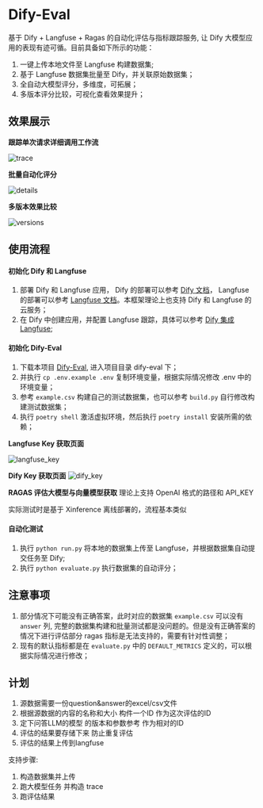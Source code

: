 <!--
 * @Description: 
 * @Author: zhengqi
 * @Date: 2025-02-13 15:15:43
 * @LastEditTime: 2025-03-03 11:40:43
-->
# Dify-Eval
基于 Dify + Langfuse + Ragas 的自动化评估与指标跟踪服务, 让 Dify 大模型应用的表现有迹可循。目前具备如下所示的功能：

1. 一键上传本地文件至 Langfuse 构建数据集;
2. 基于 Langfuse 数据集批量至 Dify，并关联原始数据集；
3. 全自动大模型评分，多维度，可拓展；
4. 多版本评分比较，可视化查看效果提升；


## 效果展示

**跟踪单次请求详细调用工作流**

![trace](images/trace.png)

**批量自动化评分**

![details](images/details.png)


**多版本效果比较**

![versions](images/versions.png)


## 使用流程

#### 初始化 Dify 和 Langfuse
1. 部署 Dify 和 Langfuse 应用， Dify 的部署可以参考 [Dify 文档](https://docs.dify.ai/v/zh-hans/getting-started/install-self-hosted/docker-compose)， Langfuse 的部署可以参考 [Langfuse 文档](https://langfuse.com/docs/deployment/local)。本框架理论上也支持 Dify 和 Langfuse 的云服务；
2. 在 Dify 中创建应用，并配置 Langfuse 跟踪，具体可以参考 [Dify 集成 Langfuse](https://docs.dify.ai/v/zh-hans/guides/monitoring/integrate-external-ops-tools/integrate-langfuse);

#### 初始化 Dify-Eval

1. 下载本项目 [Dify-Eval](https://github.com/hustyichi/dify-eval), 进入项目目录 dify-eval 下；
2. 并执行 `cp .env.example .env` 复制环境变量，根据实际情况修改 .env 中的环境变量；
3. 参考 `example.csv` 构建自己的测试数据集，也可以参考 `build.py` 自行修改构建测试数据集；
4. 执行 `poetry shell` 激活虚拟环境，然后执行 `poetry install` 安装所需的依赖；

**Langfuse Key 获取页面**

![langfuse_key](images/langfuse.png)

**Dify Key 获取页面**
![dify_key](images/dify.png)

**RAGAS 评估大模型与向量模型获取**
理论上支持 OpenAI 格式的路径和 API_KEY

实际测试时是基于 Xinference 离线部署的，流程基本类似


#### 自动化测试

1. 执行 `python run.py` 将本地的数据集上传至 Langfuse，并根据数据集自动提交任务至 Dify;
2. 执行 `python evaluate.py` 执行数据集的自动评分；


## 注意事项
1. 部分情况下可能没有正确答案，此时对应的数据集 `example.csv` 可以没有 `answer` 列, 完整的数据集构建和批量测试都是没问题的。但是没有正确答案的情况下进行评估部分 ragas 指标是无法支持的，需要有针对性调整；
2. 现有的默认指标都是在 `evaluate.py` 中的 `DEFAULT_METRICS` 定义的，可以根据实际情况进行修改；



## 计划
1. 源数据需要一份question&answer的excel/csv文件
2. 根据源数据的内容的名称和大小 构件一个ID 作为这次评估的ID
3. 定下问答LLM的模型 的版本和参数参考 作为相对的ID
4. 评估的结果要存储下来 防止重复评估
5. 评估的结果上传到langfuse

支持步骤:
1. 构造数据集并上传
2. 跑大模型任务 并构造 trace
3. 跑评估结果